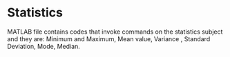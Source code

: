 # Statistics
MATLAB file contains codes that invoke commands on the statistics subject and they are: Minimum and Maximum, Mean value, Variance , Standard Deviation, Mode, Median.
